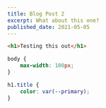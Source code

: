 ```yaml
---
title: Blog Post 2
excerpt: What about this one?
published_date: 2021-05-05
---
```


``` html
<h1>Testing this out</h1>
```

``` css
body {
    max-width: 100px;
}

h1.title {
    color: var(--primary);
}
```